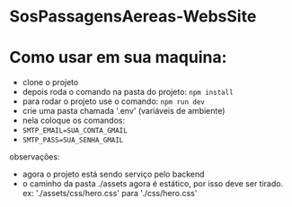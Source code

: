 # SosPassagensAereas-WebsSite

# Como usar em sua maquina:

- clone o projeto
- depois roda o comando na pasta do projeto:
  `npm install`
- para rodar o projeto use o comando:
  `npm run dev`
- crie uma pasta chamada '.env' (variáveis de ambiente)
- nela coloque os comandos:
- `SMTP_EMAIL=SUA_CONTA_GMAIL`
- `SMTP_PASS=SUA_SENHA_GMAIL`

observações:

- agora o projeto está sendo serviço pelo backend
- o caminho da pasta ./assets agora é estático, por isso deve ser tirado.
  ex: './assets/css/hero.css' para './css/hero.css'
